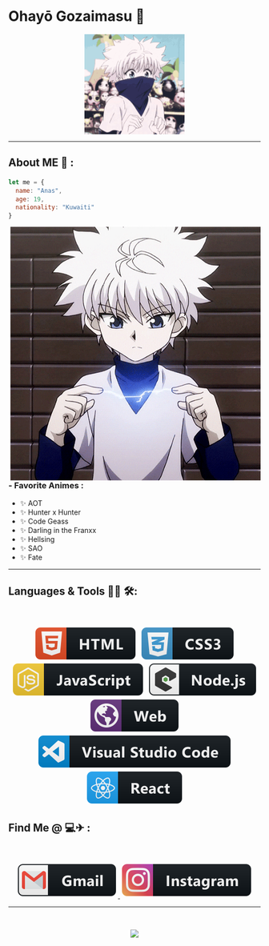 # Ohayō Gozaimasu 👋
<!-- Huge thanks to https://github.com/Xx-Ashutosh-xX for sharing this beautiful temple. -->

<div align="center">
<img hight="200" width="200" alt="GIF" align="center" src="https://github.com/AnasMeshal/AnasMeshal/blob/main/assets/hi.gif?raw=true">
</div>

***

## About ME 💬 :

```javascript
let me = {
  name: "Anas",
  age: 19,
  nationality: "Kuwaiti"
}
```

<img hight="400" width="500" alt="GIF" align="right" src="https://github.com/AnasMeshal/AnasMeshal/blob/main/assets/me.gif?raw=true">

### - Favorite Animes : 
- ✨ AOT
- ✨ Hunter x Hunter
- ✨ Code Geass
- ✨ Darling in the Franxx
- ✨ Hellsing
- ✨ SAO
- ✨ Fate
***

## Languages & Tools 👨‍💻 🛠:
</br>

<p align="center">

<!-- For more icons please follow  https://github.com/MikeCodesDotNET/ColoredBadges -->
<img src="https://raw.githubusercontent.com/AnasMeshal/AnasMeshal/a3e73d663f9b5ed8bf2154b12c05b4cc219ab982/assets/icon/html.svg" alt="html" style="vertical-align:top; margin:4px">
<img src="https://raw.githubusercontent.com/AnasMeshal/AnasMeshal/a3e73d663f9b5ed8bf2154b12c05b4cc219ab982/assets/icon/css3.svg" alt="css3"  style="vertical-align:top; margin:4px">
<img src="https://raw.githubusercontent.com/AnasMeshal/AnasMeshal/a3e73d663f9b5ed8bf2154b12c05b4cc219ab982/assets/icon/js.svg" alt="javascript" style="vertical-align:top; margin:4px">
<img src="https://raw.githubusercontent.com/AnasMeshal/AnasMeshal/a3e73d663f9b5ed8bf2154b12c05b4cc219ab982/assets/icon/nodejs_larger.svg" alt="node" style="vertical-align:top; margin:4px">
<img src="https://raw.githubusercontent.com/AnasMeshal/AnasMeshal/a3e73d663f9b5ed8bf2154b12c05b4cc219ab982/assets/icon/web.svg" alt="web" style="vertical-align:top; margin:4px">
<img src="https://raw.githubusercontent.com/AnasMeshal/AnasMeshal/a3e73d663f9b5ed8bf2154b12c05b4cc219ab982/assets/icon/visualstudio_code.svg" alt="visualstudio_code" style="vertical-align:top; margin:4px">
<img src="https://raw.githubusercontent.com/AnasMeshal/AnasMeshal/a3e73d663f9b5ed8bf2154b12c05b4cc219ab982/assets/icon/react.svg" alt="react" style="vertical-align:top; margin:4px">
</br>
</p>


## Find Me @ 💻✈ : 
</br>

<p align="center">

<a href = "mailto: fire-ball-kwt@hotmail.com" target="_blank" >
  <img src="https://raw.githubusercontent.com/AnasMeshal/AnasMeshal/a3e73d663f9b5ed8bf2154b12c05b4cc219ab982/assets/icon/gmail.svg" alt="gmail" style="vertical-align:top;       margin:4px">
</a>
<a href="https://www.instagram.com/a.marzou8/?hl=en" target="_blank" >
  <img src="https://raw.githubusercontent.com/AnasMeshal/AnasMeshal/a3e73d663f9b5ed8bf2154b12c05b4cc219ab982/assets/icon/instagram.svg" alt="instagram"  style="vertical-       align:top; margin:4px">
</a>
</br>
</p>

--- 
</br>

<p align="center" >  
  <a href="https://github.com/anuraghazra/github-readme-stats"> 
<img  src="https://github-readme-stats.vercel.app/api?username=AnasMeshal&&show_icons=true&theme=algolia"/>
  </a>
  </p>
 

